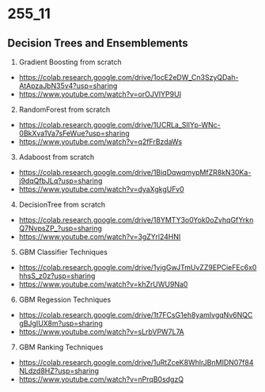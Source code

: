 # 255_11

## Decision Trees and Ensemblements

1) Gradient Boosting from scratch
* https://colab.research.google.com/drive/1ocE2eDW_Cn3SzyQDah-AtApzaJbN35v4?usp=sharing
* https://www.youtube.com/watch?v=orOJVIYP9UI

2) RandomForest from scratch
* https://colab.research.google.com/drive/1UCRLa_SIlYp-WNc-0BkXva1Va7sFeWue?usp=sharing
* https://www.youtube.com/watch?v=q2fFrBzdaWs

3) Adaboost from scratch
* https://colab.research.google.com/drive/1BiqDqwqmypMfZR8kN30Ka-j9dqQfbJLq?usp=sharing
* https://www.youtube.com/watch?v=dyaXgkgUFv0

4) DecisionTree from scratch
* https://colab.research.google.com/drive/18YMTY3o0Yok0oZvhqGfYrknQ7NvpsZP_?usp=sharing
* https://www.youtube.com/watch?v=3gZYrl24HNI

5) GBM Classifier Techniques
* https://colab.research.google.com/drive/1yigGwJTmUvZZ9EPCieFEc6x0hhsS_z0z?usp=sharing
* https://www.youtube.com/watch?v=khZrUWU9Na0

6) GBM Regession Techniques
* https://colab.research.google.com/drive/1t7FCsG1eh8yamIvgqNv6NQCgBJgIUX8m?usp=sharing
* https://www.youtube.com/watch?v=sLrbVPW7L7A

7) GBM Ranking Techniques
* https://colab.research.google.com/drive/1uRtZceK8WhlrJBnMIDN07f84NLdzd8HZ?usp=sharing
* https://www.youtube.com/watch?v=nPrqB0sdgzQ

